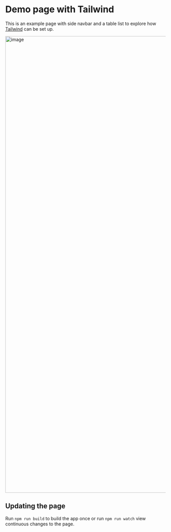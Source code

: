 # Demo page with Tailwind

This is an example page with side navbar and a table list to explore how [Tailwind](https://tailwindcss.com/docs/installation) can be set up.

<img width="1431" alt="image" src="https://user-images.githubusercontent.com/13760198/163002993-fb0f77ad-4783-43f1-8956-9757053ed9e3.png">

## Updating the page

Run `npm run build` to build the app once or run `npm run watch` view continuous changes to the page.
